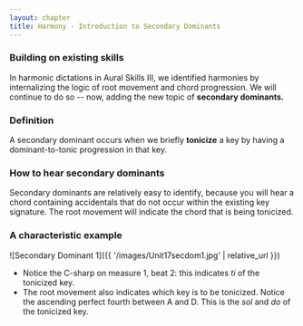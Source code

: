 ```yaml
---
layout: chapter
title: Harmony - Introduction to Secondary Dominants
---
```


### Building on existing skills

In harmonic dictations in Aural Skills III, we identified harmonies by internalizing the logic of root movement and chord progression. We will continue to do so -- now, adding the new topic of **secondary dominants.**

### Definition

A secondary dominant occurs when we briefly **tonicize** a key by having a dominant-to-tonic progression in that key.

### How to hear secondary dominants

Secondary dominants are relatively easy to identify, because you will hear a chord containing accidentals that do not occur within the existing key signature. The root movement will indicate the chord that is being tonicized.

### A characteristic example

![Secondary Dominant 1]({{ '/images/Unit17secdom1.jpg' | relative_url }})

- Notice the C-sharp on measure 1, beat 2: this indicates *ti* of the tonicized key. 
- The root movement also indicates which key is to be tonicized. Notice the ascending perfect fourth between A and D. This is the *sol* and *do* of the tonicized key.
